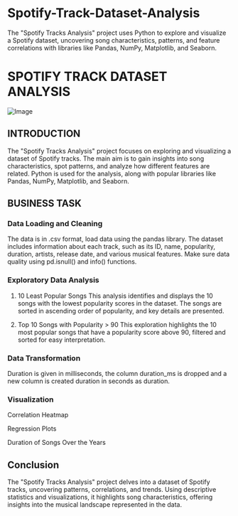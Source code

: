 # Spotify-Track-Dataset-Analysis
The "Spotify Tracks Analysis" project uses Python to explore and visualize a Spotify dataset, uncovering song characteristics, patterns, and feature correlations with libraries like Pandas, NumPy, Matplotlib, and Seaborn.

# SPOTIFY TRACK DATASET ANALYSIS #

![Image](https://github.com/user-attachments/assets/22902b0f-a436-4496-ae31-66c5d863340c)

## INTRODUCTION ##

The "Spotify Tracks Analysis" project focuses on exploring and visualizing a dataset of Spotify tracks. The main aim is to gain insights into song characteristics, spot patterns, and analyze how different features are related. Python is used for the analysis, along with popular libraries like Pandas, NumPy, Matplotlib, and Seaborn.

## BUSINESS TASK ##

### Data Loading and Cleaning ###

The data is in .csv format, load data using the pandas library. The dataset includes information about each track, such as its ID, name, popularity, duration, artists, release date, and various musical features. Make sure data quality using pd.isnull() and info() functions.

### Exploratory Data Analysis ###

1. 10 Least Popular Songs
This analysis identifies and displays the 10 songs with the lowest popularity scores in the dataset. The songs are sorted in ascending order of popularity, and key details are presented.

2. Top 10 Songs with Popularity > 90
This exploration highlights the 10 most popular songs that have a popularity score above 90, filtered and sorted for easy interpretation.

### Data Transformation ###

Duration is given in milliseconds, the column duration_ms is dropped and a new column is created duration in seconds as duration.

### Visualization ###

Correlation Heatmap

Regression Plots

Duration of Songs Over the Years

## Conclusion ##

The "Spotify Tracks Analysis" project delves into a dataset of Spotify tracks, uncovering patterns, correlations, and trends. Using descriptive statistics and visualizations, it highlights song characteristics, offering insights into the musical landscape represented in the data.
